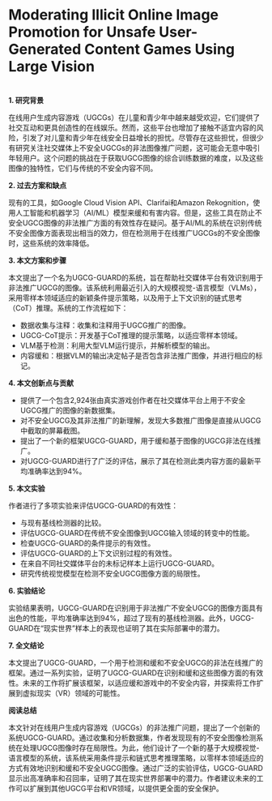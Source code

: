 # Moderating Illicit Online Image Promotion for Unsafe User-Generated Content Games Using Large Vision

<figure><img src="../../.gitbook/assets/image (3) (1) (1) (1) (1) (1) (1) (1) (1) (1) (1) (1) (1) (1) (1) (1) (1).png" alt=""><figcaption></figcaption></figure>

####

**1. 研究背景**

在线用户生成内容游戏（UGCGs）在儿童和青少年中越来越受欢迎，它们提供了社交互动和更具创造性的在线娱乐。然而，这些平台也增加了接触不适宜内容的风险，引发了对儿童和青少年在线安全日益增长的担忧。尽管存在这些担忧，但很少有研究关注社交媒体上不安全UGCGs的非法图像推广问题，这可能会无意中吸引年轻用户。这个问题的挑战在于获取UGCG图像的综合训练数据的难度，以及这些图像的独特性，它们与传统的不安全内容不同。

**2. 过去方案和缺点**

现有的工具，如Google Cloud Vision API、Clarifai和Amazon Rekognition，使用人工智能和机器学习（AI/ML）模型来缓和有害内容。但是，这些工具在防止不安全UGCG图像的非法推广方面的有效性存在疑问。基于AI/ML的系统在识别传统不安全图像方面表现出相当的效力，但在检测用于在线推广UGCGs的不安全图像时，这些系统的效率降低。

**3. 本文方案和步骤**

本文提出了一个名为UGCG-GUARD的系统，旨在帮助社交媒体平台有效识别用于非法推广UGCG的图像。该系统利用最近引入的大规模视觉-语言模型（VLMs），采用零样本领域适应的新颖条件提示策略，以及用于上下文识别的链式思考（CoT）推理。系统的工作流程如下：

* 数据收集与注释：收集和注释用于UGCG推广的图像。
* UGCG-CoT提示：开发基于CoT推理的提示策略，以适应零样本领域。
* VLM基于检测：利用大型VLM运行提示，并解析模型的输出。
* 内容缓和：根据VLM的输出决定帖子是否包含非法推广图像，并进行相应的标记。

**4. 本文创新点与贡献**

* 提供了一个包含2,924张由真实游戏创作者在社交媒体平台上用于不安全UGCG推广的图像的新数据集。
* 对不安全UGCG及其非法推广的新理解，发现大多数推广图像是直接从UGCG中截取的屏幕截图。
* 提出了一个新的框架UGCG-GUARD，用于缓和基于图像的UGCG非法在线推广。
* 对UGCG-GUARD进行了广泛的评估，展示了其在检测此类内容方面的最新平均准确率达到94%。

**5. 本文实验**

作者进行了多项实验来评估UGCG-GUARD的有效性：

* 与现有基线检测器的比较。
* 评估UGCG-GUARD在传统不安全图像到UGCG输入领域的转变中的性能。
* 检查UGCG-GUARD的条件提示的有效性。
* 评估UGCG-GUARD的上下文识别过程的有效性。
* 在来自不同社交媒体平台的未标记样本上运行UGCG-GUARD。
* 研究传统视觉模型在检测不安全UGCG图像方面的局限性。

**6. 实验结论**

实验结果表明，UGCG-GUARD在识别用于非法推广不安全UGCG的图像方面具有出色的性能，平均准确率达到94%，超过了现有的基线检测器。此外，UGCG-GUARD在“现实世界”样本上的表现也证明了其在实际部署中的潜力。

**7. 全文结论**

本文提出了UGCG-GUARD，一个用于检测和缓和不安全UGCG的非法在线推广的框架。通过一系列实验，证明了UGCG-GUARD在识别和缓和这些图像方面的有效性。未来的工作将扩展该框架，以适应缓和游戏中的不安全内容，并探索将工作扩展到虚拟现实（VR）领域的可能性。

**阅读总结**

本文针对在线用户生成内容游戏（UGCGs）的非法推广问题，提出了一个创新的系统UGCG-GUARD。通过收集和分析数据集，作者发现现有的不安全图像检测系统在处理UGCG图像时存在局限性。为此，他们设计了一个新的基于大规模视觉-语言模型的系统，该系统采用条件提示和链式思考推理策略，以零样本领域适应的方式有效地识别和缓和不安全UGCG图像。通过广泛的实验评估，UGCG-GUARD显示出高准确率和召回率，证明了其在现实世界部署中的潜力。作者建议未来的工作可以扩展到其他UGCG平台和VR领域，以提供更全面的安全保护。
